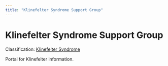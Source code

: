 ```yaml
---
title: "Klinefelter Syndrome Support Group"
---
```


# Klinefelter Syndrome Support Group

Classification: [Klinefelter Syndrome][1]

Portal for Klinefelter information.


[1]: /taxonomy/term/11



